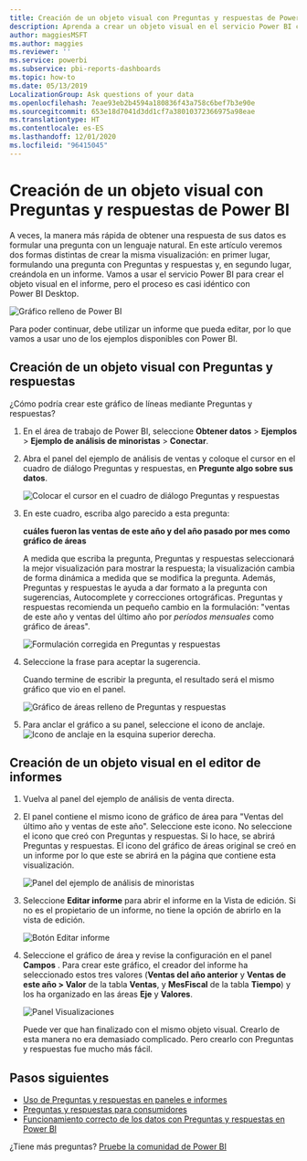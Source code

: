 ```yaml
---
title: Creación de un objeto visual con Preguntas y respuestas de Power BI
description: Aprenda a crear un objeto visual en el servicio Power BI con Preguntas y respuestas mediante el ejemplo de análisis de venta directa
author: maggiesMSFT
ms.author: maggies
ms.reviewer: ''
ms.service: powerbi
ms.subservice: pbi-reports-dashboards
ms.topic: how-to
ms.date: 05/13/2019
LocalizationGroup: Ask questions of your data
ms.openlocfilehash: 7eae93eb2b4594a180836f43a758c6bef7b3e90e
ms.sourcegitcommit: 653e18d7041d3dd1cf7a38010372366975a98eae
ms.translationtype: HT
ms.contentlocale: es-ES
ms.lasthandoff: 12/01/2020
ms.locfileid: "96415045"
---
```

# <a name="create-a-visual-with-power-bi-qa"></a>Creación de un objeto visual con Preguntas y respuestas de Power BI

A veces, la manera más rápida de obtener una respuesta de sus datos es formular una pregunta con un lenguaje natural.  En este artículo veremos dos formas distintas de crear la misma visualización: en primer lugar, formulando una pregunta con Preguntas y respuestas y, en segundo lugar, creándola en un informe. Vamos a usar el servicio Power BI para crear el objeto visual en el informe, pero el proceso es casi idéntico con Power BI Desktop.

![Gráfico relleno de Power BI](media/power-bi-visualization-introduction-to-q-and-a/power-bi-qna-create-visual.png)

Para poder continuar, debe utilizar un informe que pueda editar, por lo que vamos a usar uno de los ejemplos disponibles con Power BI.

## <a name="create-a-visual-with-qa"></a>Creación de un objeto visual con Preguntas y respuestas

¿Cómo podría crear este gráfico de líneas mediante Preguntas y respuestas?

1. En el área de trabajo de Power BI, seleccione **Obtener datos** \> **Ejemplos** \> **Ejemplo de análisis de minoristas** > **Conectar**.

1. Abra el panel del ejemplo de análisis de ventas y coloque el cursor en el cuadro de diálogo Preguntas y respuestas, en **Pregunte algo sobre sus datos**.

    ![Colocar el cursor en el cuadro de diálogo Preguntas y respuestas](media/power-bi-visualization-introduction-to-q-and-a/power-bi-qna-cursor-in-qna-box.png)

2. En este cuadro, escriba algo parecido a esta pregunta:
   
    **cuáles fueron las ventas de este año y del año pasado por mes como gráfico de áreas**
   
    A medida que escriba la pregunta, Preguntas y respuestas seleccionará la mejor visualización para mostrar la respuesta; la visualización cambia de forma dinámica a medida que se modifica la pregunta. Además, Preguntas y respuestas le ayuda a dar formato a la pregunta con sugerencias, Autocomplete y correcciones ortográficas. Preguntas y respuestas recomienda un pequeño cambio en la formulación: "ventas de este año y ventas del último año por *períodos mensuales* como gráfico de áreas".  

    ![Formulación corregida en Preguntas y respuestas](media/power-bi-visualization-introduction-to-q-and-a/power-bi-qna-corrected-create-filled-chart.png)

4. Seleccione la frase para aceptar la sugerencia. 
   
   Cuando termine de escribir la pregunta, el resultado será el mismo gráfico que vio en el panel.
   
   ![Gráfico de áreas relleno de Preguntas y respuestas](media/power-bi-visualization-introduction-to-q-and-a/power-bi-qna-create-filled-chart.png)

4. Para anclar el gráfico a su panel, seleccione el icono de anclaje. ![Icono de anclaje](media/power-bi-visualization-introduction-to-q-and-a/pinnooutline.png) en la esquina superior derecha.

## <a name="create-a-visual-in-the-report-editor"></a>Creación de un objeto visual en el editor de informes

1. Vuelva al panel del ejemplo de análisis de venta directa.
   
2. El panel contiene el mismo icono de gráfico de área para "Ventas del último año y ventas de este año".  Seleccione este icono. No seleccione el icono que creó con Preguntas y respuestas. Si lo hace, se abrirá Preguntas y respuestas. El icono del gráfico de áreas original se creó en un informe por lo que este se abrirá en la página que contiene esta visualización.

    ![Panel del ejemplo de análisis de minoristas](media/power-bi-visualization-introduction-to-q-and-a/power-bi-dashboard.png)

1. Seleccione **Editar informe** para abrir el informe en la Vista de edición.  Si no es el propietario de un informe, no tiene la opción de abrirlo en la vista de edición.
   
    ![Botón Editar informe](media/power-bi-visualization-introduction-to-q-and-a/power-bi-edit-report.png)
4. Seleccione el gráfico de área y revise la configuración en el panel **Campos** .  Para crear este gráfico, el creador del informe ha seleccionado estos tres valores (**Ventas del año anterior** y **Ventas de este año > Valor** de la tabla **Ventas**, y **MesFiscal** de la tabla **Tiempo**) y los ha organizado en las áreas **Eje** y **Valores**.
   
    ![Panel Visualizaciones](media/power-bi-visualization-introduction-to-q-and-a/gnatutorial_3-new.png)

    Puede ver que han finalizado con el mismo objeto visual. Crearlo de esta manera no era demasiado complicado. Pero crearlo con Preguntas y respuestas fue mucho más fácil.

## <a name="next-steps"></a>Pasos siguientes

- [Uso de Preguntas y respuestas en paneles e informes](power-bi-tutorial-q-and-a.md)  
- [Preguntas y respuestas para consumidores](../consumer/end-user-q-and-a.md)
- [Funcionamiento correcto de los datos con Preguntas y respuestas en Power BI](service-prepare-data-for-q-and-a.md)

¿Tiene más preguntas? [Pruebe la comunidad de Power BI](https://community.powerbi.com/)

